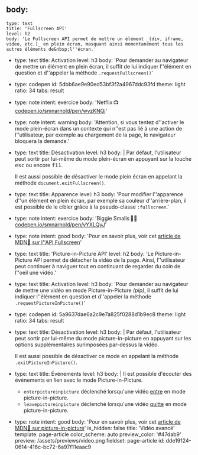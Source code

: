 body:
  -
    type: text
    title: 'Fullscreen API'
    level: h2
    body: 'Le Fullscreen API permet de mettre un élément _(div, iframe, video, etc.)_ en plein écran, masquant ainsi momentanément tous les autres éléments de&nbsp;l''écran.'
  -
    type: text
    title: Activation
    level: h3
    body: 'Pour demander au navigateur de mettre un élément en plein écran, il suffit de lui indiquer l''élément en question et d''appeler la méthode&nbsp;`.requestFullscreen()`'
  -
    type: codepen
    id: 5dbb6ae9e90ed53bf3f2a4967ddc93fd
    theme: light
    ratio: 34
    tabs: result
  -
    type: note
    intent: exercice
    body: 'Netflix&thinsp;📺 [codepen.io/smnarnold/pen/wvzKNQj](https://codepen.io/smnarnold/pen/wvzKNQj?editors=0010)'
  -
    type: note
    intent: warning
    body: 'Attention, si vous tentez d''activer le mode plein-écran dans un contexte qui n''est pas lié à une action de l''utilisateur, par exemple au chargement de la page, le navigateur bloquera la&nbsp;demande.'
  -
    type: text
    title: Désactivation
    level: h3
    body: |
      Par défaut, l'utilisateur peut sortir par lui-même du mode plein-écran en appuyant sur la touche <kbd>esc</kbd> ou encore&nbsp;<kbd>f11</kbd>.
      
      Il est aussi possible de désactiver le mode plein écran en appelant la méthode `document.exitFullscreen()`.
  -
    type: text
    title: Apparence
    level: h3
    body: 'Pour modifier l''apparence d''un élément en plein écran, par exemple sa couleur d''arrière-plan, il est possible de le cibler grâce à la pseudo-classe `:fullscreen`.'
  -
    type: note
    intent: exercice
    body: 'Biggie Smalls&thinsp;🤴🏿 [codepen.io/smnarnold/pen/vYXLQyJ](https://codepen.io/smnarnold/pen/vYXLQyJ?editors=0110)'
  -
    type: note
    intent: good
    body: 'Pour en savoir plus, voir cet [article de MDN🦖 sur l''API&nbsp;Fullscreen](https://developer.mozilla.org/fr/docs/Web/Guide/DOM/Using_full_screen_mode)'
  -
    type: text
    title: 'Picture-in-Picture API'
    level: h2
    body: 'Le Picture-in-Picture API permet de détacher la vidéo de la page. Ainsi, l''utilisateur peut continuer à naviguer tout en continuant de regarder du coin de l''oeil une&nbsp;vidéo.'
  -
    type: text
    title: Activation
    level: h3
    body: 'Pour demander au navigateur de mettre une vidéo en mode Picture-in-Picture _(pip)_, il suffit de lui indiquer l''élément en question et d''appeler la méthode `.requestPictureInPicture()`'
  -
    type: codepen
    id: 5a9637dae6a2c9e7a825f0288d1b9ec8
    theme: light
    ratio: 34
    tabs: result
  -
    type: text
    title: Désactivation
    level: h3
    body: |
      Par défaut, l'utilisateur peut sortir par lui-même du mode picture-in-picture en appuyant sur les options supplémentaires surimposées par-dessus la&nbsp;vidéo.
      
      Il est aussi possible de désactiver ce mode en appelant la méthode `.exitPictureInPicture()`.
  -
    type: text
    title: Événements
    level: h3
    body: |
      Il est possible d'écouter des événements en lien avec le mode&nbsp;Picture-in-Picture.
      
      - `enterpictureinpicture` déclenché lorsqu'une vidéo <u>entre</u> en mode picture-in-picture.
      - `leavepictureinpicture` déclenché lorsqu'une vidéo <u>quitte</u> en mode picture-in-picture.
  -
    type: note
    intent: good
    body: 'Pour en savoir plus, voir cet [article de MDN🦖 sur picture-in-picture](https://developer.mozilla.org/en-US/docs/Web/API/Picture-in-Picture_API)'
is_hidden: false
title: 'Vidéo avancé'
template: page-article
color_scheme: auto
preview_color: '#47dab9'
preview: /assets/previews/video.png
fieldset: page-article
id: dde19124-0614-416c-bc72-6a97f11eaac9
